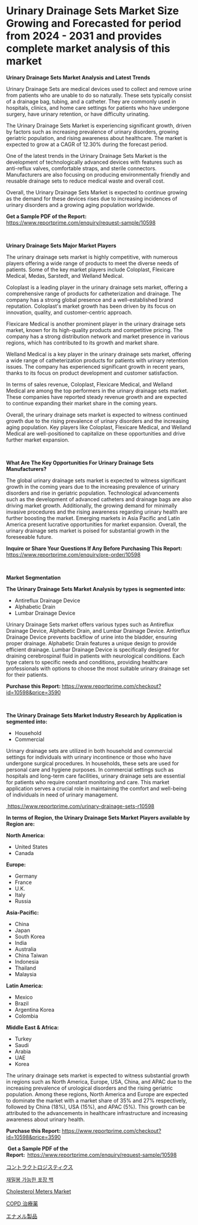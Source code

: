 <p><h1>Urinary Drainage Sets Market Size Growing and Forecasted for period from 2024 - 2031 and provides complete market analysis of this market</h1></p><p><strong>Urinary Drainage Sets Market Analysis and Latest Trends</strong></p>
<p><p>Urinary Drainage Sets are medical devices used to collect and remove urine from patients who are unable to do so naturally. These sets typically consist of a drainage bag, tubing, and a catheter. They are commonly used in hospitals, clinics, and home care settings for patients who have undergone surgery, have urinary retention, or have difficulty urinating.</p><p>The Urinary Drainage Sets Market is experiencing significant growth, driven by factors such as increasing prevalence of urinary disorders, growing geriatric population, and rising awareness about healthcare. The market is expected to grow at a CAGR of 12.30% during the forecast period.</p><p>One of the latest trends in the Urinary Drainage Sets Market is the development of technologically advanced devices with features such as anti-reflux valves, comfortable straps, and sterile connectors. Manufacturers are also focusing on producing environmentally friendly and reusable drainage sets to reduce medical waste and overall cost.</p><p>Overall, the Urinary Drainage Sets Market is expected to continue growing as the demand for these devices rises due to increasing incidences of urinary disorders and a growing aging population worldwide.</p></p>
<p><strong>Get a Sample PDF of the Report:&nbsp;</strong> <a href="https://www.reportprime.com/enquiry/request-sample/10598">https://www.reportprime.com/enquiry/request-sample/10598</a></p>
<p>&nbsp;</p>
<p><strong>Urinary Drainage Sets Major Market Players</strong></p>
<p><p>The urinary drainage sets market is highly competitive, with numerous players offering a wide range of products to meet the diverse needs of patients. Some of the key market players include Coloplast, Flexicare Medical, Medas, Sarstedt, and Welland Medical.</p><p>Coloplast is a leading player in the urinary drainage sets market, offering a comprehensive range of products for catheterization and drainage. The company has a strong global presence and a well-established brand reputation. Coloplast's market growth has been driven by its focus on innovation, quality, and customer-centric approach.</p><p>Flexicare Medical is another prominent player in the urinary drainage sets market, known for its high-quality products and competitive pricing. The company has a strong distribution network and market presence in various regions, which has contributed to its growth and market share.</p><p>Welland Medical is a key player in the urinary drainage sets market, offering a wide range of catheterization products for patients with urinary retention issues. The company has experienced significant growth in recent years, thanks to its focus on product development and customer satisfaction.</p><p>In terms of sales revenue, Coloplast, Flexicare Medical, and Welland Medical are among the top performers in the urinary drainage sets market. These companies have reported steady revenue growth and are expected to continue expanding their market share in the coming years.</p><p>Overall, the urinary drainage sets market is expected to witness continued growth due to the rising prevalence of urinary disorders and the increasing aging population. Key players like Coloplast, Flexicare Medical, and Welland Medical are well-positioned to capitalize on these opportunities and drive further market expansion.</p></p>
<p>&nbsp;</p>
<p><strong>What Are The Key Opportunities For Urinary Drainage Sets Manufacturers?</strong></p>
<p><p>The global urinary drainage sets market is expected to witness significant growth in the coming years due to the increasing prevalence of urinary disorders and rise in geriatric population. Technological advancements such as the development of advanced catheters and drainage bags are also driving market growth. Additionally, the growing demand for minimally invasive procedures and the rising awareness regarding urinary health are further boosting the market. Emerging markets in Asia Pacific and Latin America present lucrative opportunities for market expansion. Overall, the urinary drainage sets market is poised for substantial growth in the foreseeable future.</p></p>
<p><strong>Inquire or Share Your Questions If Any Before Purchasing This Report:</strong> <a href="https://www.reportprime.com/enquiry/pre-order/10598">https://www.reportprime.com/enquiry/pre-order/10598</a></p>
<p>&nbsp;</p>
<p><strong>Market Segmentation</strong></p>
<p><strong>The Urinary Drainage Sets Market Analysis by types is segmented into:</strong></p>
<p><ul><li>Antireflux Drainage Device</li><li>Alphabetic Drain</li><li>Lumbar Drainage Device</li></ul></p>
<p><p>Urinary Drainage Sets market offers various types such as Antireflux Drainage Device, Alphabetic Drain, and Lumbar Drainage Device. Antireflux Drainage Device prevents backflow of urine into the bladder, ensuring proper drainage. Alphabetic Drain features a unique design to provide efficient drainage. Lumbar Drainage Device is specifically designed for draining cerebrospinal fluid in patients with neurological conditions. Each type caters to specific needs and conditions, providing healthcare professionals with options to choose the most suitable urinary drainage set for their patients.</p></p>
<p><strong>Purchase this Report:&nbsp;</strong><a href="https://www.reportprime.com/checkout?id=10598&price=3590">https://www.reportprime.com/checkout?id=10598&price=3590</a></p>
<p>&nbsp;</p>
<p><strong>The Urinary Drainage Sets Market Industry Research by Application is segmented into:</strong></p>
<p><ul><li>Household</li><li>Commercial</li></ul></p>
<p><p>Urinary drainage sets are utilized in both household and commercial settings for individuals with urinary incontinence or those who have undergone surgical procedures. In households, these sets are used for personal care and hygiene purposes. In commercial settings such as hospitals and long-term care facilities, urinary drainage sets are essential for patients who require constant monitoring and care. This market application serves a crucial role in maintaining the comfort and well-being of individuals in need of urinary management.</p></p>
<p><a href="https://www.reportprime.com/urinary-drainage-sets-r10598">&nbsp;https://www.reportprime.com/urinary-drainage-sets-r10598</a></p>
<p><strong>In terms of Region, the Urinary Drainage Sets Market Players available by Region are:</strong></p>
<p>
    <p> <strong> North America: </strong>
        <ul>
            <li>United States</li>
            <li>Canada</li>
        </ul>
        </p> 
    <p> <strong> Europe: </strong>
        <ul>
            <li>Germany</li>
            <li>France</li>
            <li>U.K.</li>
            <li>Italy</li>
            <li>Russia</li>
        </ul>
        </p> 
    <p> <strong> Asia-Pacific: </strong>
        <ul>
            <li>China</li>
            <li>Japan</li>
            <li>South Korea</li>
            <li>India</li>
            <li>Australia</li>
            <li>China Taiwan</li>
            <li>Indonesia</li>
            <li>Thailand</li>
            <li>Malaysia</li>
        </ul>
        </p> 
    <p> <strong> Latin America: </strong>
        <ul>
            <li>Mexico</li>
            <li>Brazil</li>
            <li>Argentina Korea</li>
            <li>Colombia</li>
        </ul>
        </p> 
    <p> <strong> Middle East & Africa: </strong>
        <ul>
            <li>Turkey</li>
            <li>Saudi</li>
            <li>Arabia</li>
            <li>UAE</li>
            <li>Korea</li>
        </ul>
    </p>
    </p>
<p><p>The urinary drainage sets market is expected to witness substantial growth in regions such as North America, Europe, USA, China, and APAC due to the increasing prevalence of urological disorders and the rising geriatric population. Among these regions, North America and Europe are expected to dominate the market with a market share of 35% and 27% respectively, followed by China (18%), USA (15%), and APAC (5%). This growth can be attributed to the advancements in healthcare infrastructure and increasing awareness about urinary health.</p></p>
<p><strong>Purchase this Report: </strong><a href="https://www.reportprime.com/checkout?id=10598&price=3590">https://www.reportprime.com/checkout?id=10598&price=3590</a></p>
<p>&nbsp;<strong>Get a Sample PDF of the Report:&nbsp;&nbsp;</strong><a href="https://www.reportprime.com/enquiry/request-sample/10598">https://www.reportprime.com/enquiry/request-sample/10598</a></p>
<p><strong></strong></p>
<p><p><a href="https://github.com/DemarcusKuhlman/Market-Research-Report-List-1/blob/main/643636779642.md">コントラクトロジスティクス</a></p><p><a href="https://medium.com/@dallasrrellwg/%EB%A6%AC%EC%8A%A4%EC%9D%BC-%EA%B0%80%EB%8A%A5%ED%95%9C-%ED%8F%AC%EC%9E%A5-%EB%B4%89%EC%A7%80-%EC%8B%9C%EC%9E%A5-%EC%97%B0%EA%B5%AC-%EB%B3%B4%EA%B3%A0%EC%84%9C-%EA%B7%B8-%EC%97%AD%EC%82%AC-%EB%B0%8F-2031%EB%85%84%EA%B9%8C%EC%A7%80%EC%9D%98-%EC%98%88%EC%B8%A1-691adb9fb467">재밀봉 가능한 포장 백</a></p><p><a href="https://github.com/moyahfrancoestellec51j635wcx/Market-Research-Report-List-2/blob/main/cholesterol-meters-market.md">Cholesterol Meters Market</a></p><p><a href="https://github.com/DudleyFerry/Market-Research-Report-List-1/blob/main/429884179643.md">COPD 治療薬</a></p><p><a href="https://medium.com/@chrispbacon162023/%E3%82%A8%E3%83%8A%E3%83%A1%E3%83%AB%E8%A3%BD%E5%93%81%E5%B8%82%E5%A0%B4-%E7%AB%B6%E4%BA%89%E5%88%86%E6%9E%90-%E5%B8%82%E5%A0%B4%E5%8B%95%E5%90%91-%E3%81%8A%E3%82%88%E3%81%B32031%E5%B9%B4%E3%81%BE%E3%81%A7%E3%81%AE%E4%BA%88%E6%B8%AC-91210178e3bc">エナメル製品</a></p></p>